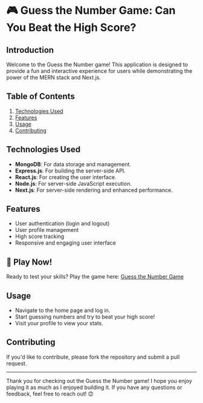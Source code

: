 
# 🎮 Guess the Number Game: Can You Beat the High Score?

## Introduction

Welcome to the Guess the Number game! This application is designed to provide a fun and interactive experience for users while demonstrating the power of the MERN stack and Next.js.

## Table of Contents

1. [Technologies Used](#technologies-used)
2. [Features](#features)
3. [Usage](#usage)
4. [Contributing](#contributing)

## Technologies Used

- **MongoDB**: For data storage and management.
- **Express.js**: For building the server-side API.
- **React.js**: For creating the user interface.
- **Node.js**: For server-side JavaScript execution.
- **Next.js**: For server-side rendering and enhanced performance.

## Features

- User authentication (login and logout)
- User profile management
- High score tracking
- Responsive and engaging user interface

## 🚀 Play Now!

Ready to test your skills? Play the game here: [Guess the Number Game](https://guess-the-number-tau-nine.vercel.app/)


## Usage

- Navigate to the home page and log in.
- Start guessing numbers and try to beat your high score!
- Visit your profile to view your stats.


## Contributing

If you'd like to contribute, please fork the repository and submit a pull request.

---

Thank you for checking out the Guess the Number game! I hope you enjoy playing it as much as I enjoyed building it. If you have any questions or feedback, feel free to reach out! 😊
